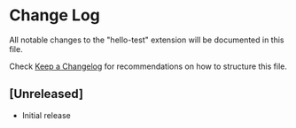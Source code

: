 # Change Log

All notable changes to the "hello-test" extension will be documented in this file.

Check [Keep a Changelog](http://keepachangelog.com/) for recommendations on how to structure this file.

## [Unreleased]

- Initial release
